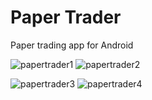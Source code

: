 # Paper Trader
Paper trading app for Android

![papertrader1](https://user-images.githubusercontent.com/6325719/160227004-64101a10-68d4-4cba-8980-73b80239a3e9.png)
![papertrader2](https://user-images.githubusercontent.com/6325719/160227055-667df573-bdf4-46a6-929c-d184534dbd7d.png)

![papertrader3](https://user-images.githubusercontent.com/6325719/160227057-f72350b0-e3e3-49a7-9a7f-4ba33af5dd2b.png)
![papertrader4](https://user-images.githubusercontent.com/6325719/160227062-fbedb0b7-7199-409a-8539-7f74ba4941b7.png)
